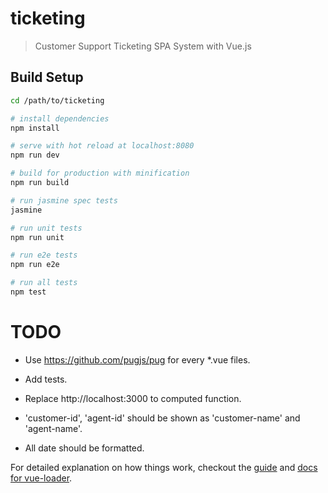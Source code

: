 # ticketing

> Customer Support Ticketing SPA System with Vue.js

## Build Setup

``` bash
cd /path/to/ticketing

# install dependencies
npm install

# serve with hot reload at localhost:8080
npm run dev

# build for production with minification
npm run build

# run jasmine spec tests
jasmine

# run unit tests
npm run unit

# run e2e tests
npm run e2e

# run all tests
npm test
```

# TODO
* Use https://github.com/pugjs/pug for every *.vue files.

* Add tests.

* Replace http://localhost:3000 to computed function.

* 'customer-id', 'agent-id' should be shown as 'customer-name' and 'agent-name'.

* All date should be formatted.

For detailed explanation on how things work, checkout the [guide](http://vuejs-templates.github.io/webpack/) and [docs for vue-loader](http://vuejs.github.io/vue-loader).



